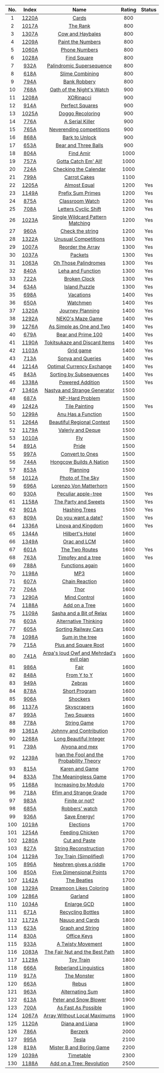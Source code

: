 No.|Index|Name|Rating|Status
:-:|:-:|:-:|:-:|:-:
1|[1220A](http://codeforces.com/problemset/problem/1220/A)|[Cards](http://codeforces.com/problemset/problem/1220/A)|800|
2|[1017A](http://codeforces.com/problemset/problem/1017/A)|[The Rank](http://codeforces.com/problemset/problem/1017/A)|800|
3|[1307A](http://codeforces.com/problemset/problem/1307/A)|[Cow and Haybales](http://codeforces.com/problemset/problem/1307/A)|800|
4|[1209A](http://codeforces.com/problemset/problem/1209/A)|[Paint the Numbers](http://codeforces.com/problemset/problem/1209/A)|800|
5|[1060A](http://codeforces.com/problemset/problem/1060/A)|[Phone Numbers](http://codeforces.com/problemset/problem/1060/A)|800|
6|[1028A](http://codeforces.com/problemset/problem/1028/A)|[Find Square](http://codeforces.com/problemset/problem/1028/A)|800|
7|[932A](http://codeforces.com/problemset/problem/932/A)|[Palindromic Supersequence](http://codeforces.com/problemset/problem/932/A)|800|
8|[618A](http://codeforces.com/problemset/problem/618/A)|[Slime Combining](http://codeforces.com/problemset/problem/618/A)|800|
9|[794A](http://codeforces.com/problemset/problem/794/A)|[Bank Robbery](http://codeforces.com/problemset/problem/794/A)|800|
10|[768A](http://codeforces.com/problemset/problem/768/A)|[Oath of the Night's Watch](http://codeforces.com/problemset/problem/768/A)|900|
11|[1208A](http://codeforces.com/problemset/problem/1208/A)|[XORinacci](http://codeforces.com/problemset/problem/1208/A)|900|
12|[914A](http://codeforces.com/problemset/problem/914/A)|[Perfect Squares](http://codeforces.com/problemset/problem/914/A)|900|
13|[1025A](http://codeforces.com/problemset/problem/1025/A)|[Doggo Recoloring](http://codeforces.com/problemset/problem/1025/A)|900|
14|[776A](http://codeforces.com/problemset/problem/776/A)|[A Serial Killer](http://codeforces.com/problemset/problem/776/A)|900|
15|[765A](http://codeforces.com/problemset/problem/765/A)|[Neverending competitions](http://codeforces.com/problemset/problem/765/A)|900|
16|[868A](http://codeforces.com/problemset/problem/868/A)|[Bark to Unlock](http://codeforces.com/problemset/problem/868/A)|900|
17|[653A](http://codeforces.com/problemset/problem/653/A)|[Bear and Three Balls](http://codeforces.com/problemset/problem/653/A)|900|
18|[804A](http://codeforces.com/problemset/problem/804/A)|[Find Amir](http://codeforces.com/problemset/problem/804/A)|1000|
19|[757A](http://codeforces.com/problemset/problem/757/A)|[Gotta Catch Em' All!](http://codeforces.com/problemset/problem/757/A)|1000|
20|[724A](http://codeforces.com/problemset/problem/724/A)|[Checking the Calendar](http://codeforces.com/problemset/problem/724/A)|1000|
21|[799A](http://codeforces.com/problemset/problem/799/A)|[Carrot Cakes](http://codeforces.com/problemset/problem/799/A)|1100|
22|[1205A](http://codeforces.com/problemset/problem/1205/A)|[Almost Equal](http://codeforces.com/problemset/problem/1205/A)|1200|Yes
23|[1149A](http://codeforces.com/problemset/problem/1149/A)|[Prefix Sum Primes](http://codeforces.com/problemset/problem/1149/A)|1200|Yes
24|[875A](http://codeforces.com/problemset/problem/875/A)|[Classroom Watch](http://codeforces.com/problemset/problem/875/A)|1200|Yes
25|[708A](http://codeforces.com/problemset/problem/708/A)|[Letters Cyclic Shift](http://codeforces.com/problemset/problem/708/A)|1200|Yes
26|[1023A](http://codeforces.com/problemset/problem/1023/A)|[Single Wildcard Pattern Matching](http://codeforces.com/problemset/problem/1023/A)|1200|Yes
27|[960A](http://codeforces.com/problemset/problem/960/A)|[Check the string](http://codeforces.com/problemset/problem/960/A)|1200|Yes
28|[1322A](http://codeforces.com/problemset/problem/1322/A)|[Unusual Competitions](http://codeforces.com/problemset/problem/1322/A)|1300|Yes
29|[1007A](http://codeforces.com/problemset/problem/1007/A)|[Reorder the Array](http://codeforces.com/problemset/problem/1007/A)|1300|Yes
30|[1037A](http://codeforces.com/problemset/problem/1037/A)|[Packets](http://codeforces.com/problemset/problem/1037/A)|1300|Yes
31|[1063A](http://codeforces.com/problemset/problem/1063/A)|[Oh Those Palindromes](http://codeforces.com/problemset/problem/1063/A)|1300|Yes
32|[840A](http://codeforces.com/problemset/problem/840/A)|[Leha and Function](http://codeforces.com/problemset/problem/840/A)|1300|Yes
33|[722A](http://codeforces.com/problemset/problem/722/A)|[Broken Clock](http://codeforces.com/problemset/problem/722/A)|1300|Yes
34|[634A](http://codeforces.com/problemset/problem/634/A)|[Island Puzzle](http://codeforces.com/problemset/problem/634/A)|1300|Yes
35|[698A](http://codeforces.com/problemset/problem/698/A)|[Vacations](http://codeforces.com/problemset/problem/698/A)|1400|Yes
36|[650A](http://codeforces.com/problemset/problem/650/A)|[Watchmen](http://codeforces.com/problemset/problem/650/A)|1400|Yes
37|[1320A](http://codeforces.com/problemset/problem/1320/A)|[Journey Planning](http://codeforces.com/problemset/problem/1320/A)|1400|Yes
38|[1292A](http://codeforces.com/problemset/problem/1292/A)|[NEKO's Maze Game](http://codeforces.com/problemset/problem/1292/A)|1400|Yes
39|[1276A](http://codeforces.com/problemset/problem/1276/A)|[As Simple as One and Two](http://codeforces.com/problemset/problem/1276/A)|1400|Yes
40|[679A](http://codeforces.com/problemset/problem/679/A)|[Bear and Prime 100](http://codeforces.com/problemset/problem/679/A)|1400|Yes
41|[1190A](http://codeforces.com/problemset/problem/1190/A)|[Tokitsukaze and Discard Items](http://codeforces.com/problemset/problem/1190/A)|1400|Yes
42|[1103A](http://codeforces.com/problemset/problem/1103/A)|[Grid game](http://codeforces.com/problemset/problem/1103/A)|1400|Yes
43|[713A](http://codeforces.com/problemset/problem/713/A)|[Sonya and Queries](http://codeforces.com/problemset/problem/713/A)|1400|Yes
44|[1214A](http://codeforces.com/problemset/problem/1214/A)|[Optimal Currency Exchange](http://codeforces.com/problemset/problem/1214/A)|1400|Yes
45|[843A](http://codeforces.com/problemset/problem/843/A)|[Sorting by Subsequences](http://codeforces.com/problemset/problem/843/A)|1400|Yes
46|[1338A](http://codeforces.com/problemset/problem/1338/A)|[Powered Addition](http://codeforces.com/problemset/problem/1338/A)|1500|Yes
47|[1340A](http://codeforces.com/problemset/problem/1340/A)|[Nastya and Strange Generator](http://codeforces.com/problemset/problem/1340/A)|1500|
48|[687A](http://codeforces.com/problemset/problem/687/A)|[NP-Hard Problem](http://codeforces.com/problemset/problem/687/A)|1500|
49|[1242A](http://codeforces.com/problemset/problem/1242/A)|[Tile Painting](http://codeforces.com/problemset/problem/1242/A)|1500|Yes
50|[1299A](http://codeforces.com/problemset/problem/1299/A)|[Anu Has a Function](http://codeforces.com/problemset/problem/1299/A)|1500|
51|[1264A](http://codeforces.com/problemset/problem/1264/A)|[Beautiful Regional Contest](http://codeforces.com/problemset/problem/1264/A)|1500|
52|[1179A](http://codeforces.com/problemset/problem/1179/A)|[Valeriy and Deque](http://codeforces.com/problemset/problem/1179/A)|1500|
53|[1010A](http://codeforces.com/problemset/problem/1010/A)|[Fly](http://codeforces.com/problemset/problem/1010/A)|1500|
54|[891A](http://codeforces.com/problemset/problem/891/A)|[Pride](http://codeforces.com/problemset/problem/891/A)|1500|
55|[997A](http://codeforces.com/problemset/problem/997/A)|[Convert to Ones](http://codeforces.com/problemset/problem/997/A)|1500|
56|[744A](http://codeforces.com/problemset/problem/744/A)|[Hongcow Builds A Nation](http://codeforces.com/problemset/problem/744/A)|1500|
57|[853A](http://codeforces.com/problemset/problem/853/A)|[Planning](http://codeforces.com/problemset/problem/853/A)|1500|
58|[1012A](http://codeforces.com/problemset/problem/1012/A)|[Photo of The Sky](http://codeforces.com/problemset/problem/1012/A)|1500|
59|[696A](http://codeforces.com/problemset/problem/696/A)|[Lorenzo Von Matterhorn](http://codeforces.com/problemset/problem/696/A)|1500|
60|[930A](http://codeforces.com/problemset/problem/930/A)|[Peculiar apple-tree](http://codeforces.com/problemset/problem/930/A)|1500|Yes
61|[1158A](http://codeforces.com/problemset/problem/1158/A)|[The Party and Sweets](http://codeforces.com/problemset/problem/1158/A)|1500|Yes
62|[901A](http://codeforces.com/problemset/problem/901/A)|[Hashing Trees](http://codeforces.com/problemset/problem/901/A)|1500|Yes
63|[809A](http://codeforces.com/problemset/problem/809/A)|[Do you want a date?](http://codeforces.com/problemset/problem/809/A)|1500|Yes
64|[1336A](http://codeforces.com/problemset/problem/1336/A)|[Linova and Kingdom](http://codeforces.com/problemset/problem/1336/A)|1600|Yes
65|[1344A](http://codeforces.com/problemset/problem/1344/A)|[Hilbert's Hotel](http://codeforces.com/problemset/problem/1344/A)|1600|
66|[1349A](http://codeforces.com/problemset/problem/1349/A)|[Orac and LCM](http://codeforces.com/problemset/problem/1349/A)|1600|
67|[601A](http://codeforces.com/problemset/problem/601/A)|[The Two Routes](http://codeforces.com/problemset/problem/601/A)|1600|Yes
68|[763A](http://codeforces.com/problemset/problem/763/A)|[Timofey and a tree](http://codeforces.com/problemset/problem/763/A)|1600|Yes
69|[788A](http://codeforces.com/problemset/problem/788/A)|[Functions again](http://codeforces.com/problemset/problem/788/A)|1600|
70|[1198A](http://codeforces.com/problemset/problem/1198/A)|[MP3](http://codeforces.com/problemset/problem/1198/A)|1600|
71|[607A](http://codeforces.com/problemset/problem/607/A)|[Chain Reaction](http://codeforces.com/problemset/problem/607/A)|1600|
72|[704A](http://codeforces.com/problemset/problem/704/A)|[Thor](http://codeforces.com/problemset/problem/704/A)|1600|
73|[1290A](http://codeforces.com/problemset/problem/1290/A)|[Mind Control](http://codeforces.com/problemset/problem/1290/A)|1600|
74|[1188A](http://codeforces.com/problemset/problem/1188/A1)|[Add on a Tree](http://codeforces.com/problemset/problem/1188/A1)|1600|
75|[1109A](http://codeforces.com/problemset/problem/1109/A)|[Sasha and a Bit of Relax](http://codeforces.com/problemset/problem/1109/A)|1600|
76|[603A](http://codeforces.com/problemset/problem/603/A)|[Alternative Thinking](http://codeforces.com/problemset/problem/603/A)|1600|
77|[605A](http://codeforces.com/problemset/problem/605/A)|[Sorting Railway Cars](http://codeforces.com/problemset/problem/605/A)|1600|
78|[1098A](http://codeforces.com/problemset/problem/1098/A)|[Sum in the tree](http://codeforces.com/problemset/problem/1098/A)|1600|
79|[715A](http://codeforces.com/problemset/problem/715/A)|[Plus and Square Root](http://codeforces.com/problemset/problem/715/A)|1600|
80|[741A](http://codeforces.com/problemset/problem/741/A)|[Arpa's loud Owf and Mehrdad's evil plan](http://codeforces.com/problemset/problem/741/A)|1600|
81|[986A](http://codeforces.com/problemset/problem/986/A)|[Fair](http://codeforces.com/problemset/problem/986/A)|1600|
82|[848A](http://codeforces.com/problemset/problem/848/A)|[From Y to Y](http://codeforces.com/problemset/problem/848/A)|1600|
83|[949A](http://codeforces.com/problemset/problem/949/A)|[Zebras](http://codeforces.com/problemset/problem/949/A)|1600|
84|[878A](http://codeforces.com/problemset/problem/878/A)|[Short Program](http://codeforces.com/problemset/problem/878/A)|1600|
85|[906A](http://codeforces.com/problemset/problem/906/A)|[Shockers](http://codeforces.com/problemset/problem/906/A)|1600|
86|[1137A](http://codeforces.com/problemset/problem/1137/A)|[Skyscrapers](http://codeforces.com/problemset/problem/1137/A)|1600|
87|[993A](http://codeforces.com/problemset/problem/993/A)|[Two Squares](http://codeforces.com/problemset/problem/993/A)|1600|
88|[778A](http://codeforces.com/problemset/problem/778/A)|[String Game](http://codeforces.com/problemset/problem/778/A)|1700|
89|[1361A](http://codeforces.com/problemset/problem/1361/A)|[Johnny and Contribution](http://codeforces.com/problemset/problem/1361/A)|1700|
90|[1268A](http://codeforces.com/problemset/problem/1268/A)|[Long Beautiful Integer](http://codeforces.com/problemset/problem/1268/A)|1700|
91|[739A](http://codeforces.com/problemset/problem/739/A)|[Alyona and mex](http://codeforces.com/problemset/problem/739/A)|1700|
92|[1239A](http://codeforces.com/problemset/problem/1239/A)|[Ivan the Fool and the Probability Theory](http://codeforces.com/problemset/problem/1239/A)|1700|
93|[815A](http://codeforces.com/problemset/problem/815/A)|[Karen and Game](http://codeforces.com/problemset/problem/815/A)|1700|
94|[833A](http://codeforces.com/problemset/problem/833/A)|[The Meaningless Game](http://codeforces.com/problemset/problem/833/A)|1700|
95|[1168A](http://codeforces.com/problemset/problem/1168/A)|[Increasing by Modulo](http://codeforces.com/problemset/problem/1168/A)|1700|
96|[718A](http://codeforces.com/problemset/problem/718/A)|[Efim and Strange Grade](http://codeforces.com/problemset/problem/718/A)|1700|
97|[983A](http://codeforces.com/problemset/problem/983/A)|[Finite or not?](http://codeforces.com/problemset/problem/983/A)|1700|
98|[685A](http://codeforces.com/problemset/problem/685/A)|[Robbers' watch](http://codeforces.com/problemset/problem/685/A)|1700|
99|[936A](http://codeforces.com/problemset/problem/936/A)|[Save Energy!](http://codeforces.com/problemset/problem/936/A)|1700|
100|[1019A](http://codeforces.com/problemset/problem/1019/A)|[Elections](http://codeforces.com/problemset/problem/1019/A)|1700|
101|[1254A](http://codeforces.com/problemset/problem/1254/A)|[Feeding Chicken](http://codeforces.com/problemset/problem/1254/A)|1700|
102|[1280A](http://codeforces.com/problemset/problem/1280/A)|[Cut and Paste](http://codeforces.com/problemset/problem/1280/A)|1700|
103|[827A](http://codeforces.com/problemset/problem/827/A)|[String Reconstruction](http://codeforces.com/problemset/problem/827/A)|1700|
104|[1129A](http://codeforces.com/problemset/problem/1129/A1)|[Toy Train (Simplified)](http://codeforces.com/problemset/problem/1129/A1)|1700|
105|[896A](http://codeforces.com/problemset/problem/896/A)|[Nephren gives a riddle](http://codeforces.com/problemset/problem/896/A)|1700|
106|[850A](http://codeforces.com/problemset/problem/850/A)|[Five Dimensional Points](http://codeforces.com/problemset/problem/850/A)|1700|
107|[1142A](http://codeforces.com/problemset/problem/1142/A)|[The Beatles](http://codeforces.com/problemset/problem/1142/A)|1700|
108|[1329A](http://codeforces.com/problemset/problem/1329/A)|[Dreamoon Likes Coloring](http://codeforces.com/problemset/problem/1329/A)|1800|
109|[1286A](http://codeforces.com/problemset/problem/1286/A)|[Garland](http://codeforces.com/problemset/problem/1286/A)|1800|
110|[1034A](http://codeforces.com/problemset/problem/1034/A)|[Enlarge GCD](http://codeforces.com/problemset/problem/1034/A)|1800|
111|[671A](http://codeforces.com/problemset/problem/671/A)|[Recycling Bottles](http://codeforces.com/problemset/problem/671/A)|1800|
112|[1172A](http://codeforces.com/problemset/problem/1172/A)|[Nauuo and Cards](http://codeforces.com/problemset/problem/1172/A)|1800|
113|[623A](http://codeforces.com/problemset/problem/623/A)|[Graph and String](http://codeforces.com/problemset/problem/623/A)|1800|
114|[830A](http://codeforces.com/problemset/problem/830/A)|[Office Keys](http://codeforces.com/problemset/problem/830/A)|1800|
115|[933A](http://codeforces.com/problemset/problem/933/A)|[A Twisty Movement](http://codeforces.com/problemset/problem/933/A)|1800|
116|[1083A](http://codeforces.com/problemset/problem/1083/A)|[The Fair Nut and the Best Path](http://codeforces.com/problemset/problem/1083/A)|1800|
117|[1129A](http://codeforces.com/problemset/problem/1129/A2)|[Toy Train](http://codeforces.com/problemset/problem/1129/A2)|1800|
118|[666A](http://codeforces.com/problemset/problem/666/A)|[Reberland Linguistics](http://codeforces.com/problemset/problem/666/A)|1800|
119|[917A](http://codeforces.com/problemset/problem/917/A)|[The Monster](http://codeforces.com/problemset/problem/917/A)|1800|
120|[663A](http://codeforces.com/problemset/problem/663/A)|[Rebus](http://codeforces.com/problemset/problem/663/A)|1800|
121|[963A](http://codeforces.com/problemset/problem/963/A)|[Alternating Sum](http://codeforces.com/problemset/problem/963/A)|1800|
122|[613A](http://codeforces.com/problemset/problem/613/A)|[Peter and Snow Blower](http://codeforces.com/problemset/problem/613/A)|1900|
123|[700A](http://codeforces.com/problemset/problem/700/A)|[As Fast As Possible](http://codeforces.com/problemset/problem/700/A)|1900|
124|[1067A](http://codeforces.com/problemset/problem/1067/A)|[Array Without Local Maximums ](http://codeforces.com/problemset/problem/1067/A)|1900|
125|[1120A](http://codeforces.com/problemset/problem/1120/A)|[Diana and Liana](http://codeforces.com/problemset/problem/1120/A)|1900|
126|[786A](http://codeforces.com/problemset/problem/786/A)|[Berzerk](http://codeforces.com/problemset/problem/786/A)|2000|
127|[995A](http://codeforces.com/problemset/problem/995/A)|[Tesla](http://codeforces.com/problemset/problem/995/A)|2100|
128|[819A](http://codeforces.com/problemset/problem/819/A)|[Mister B and Boring Game](http://codeforces.com/problemset/problem/819/A)|2200|
129|[1039A](http://codeforces.com/problemset/problem/1039/A)|[Timetable](http://codeforces.com/problemset/problem/1039/A)|2300|
130|[1188A](http://codeforces.com/problemset/problem/1188/A2)|[Add on a Tree: Revolution](http://codeforces.com/problemset/problem/1188/A2)|2500|
